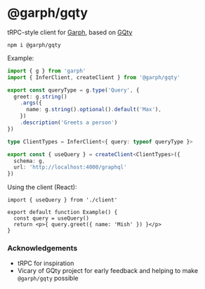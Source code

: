 # @garph/gqty

tRPC-style client for [Garph](https://github.com/stepci/garph), based on [GQty](https://github.com/gqty-dev/gqty)

```
npm i @garph/gqty
```

Example:

```ts
import { g } from 'garph'
import { InferClient, createClient } from '@garph/gqty'

export const queryType = g.type('Query', {
  greet: g.string()
    .args({
      name: g.string().optional().default('Max'),
    })
    .description('Greets a person')
})

type ClientTypes = InferClient<{ query: typeof queryType }>

export const { useQuery } = createClient<ClientTypes>({
  schema: g,
  url: 'http://localhost:4000/graphql'
})
```

Using the client (React):

```tsx
import { useQuery } from './client'

export default function Example() {
  const query = useQuery()
  return <p>{ query.greet({ name: 'Mish' }) }</p>
}
```

### Acknowledgements

- tRPC for inspiration
- Vicary of GQty project for early feedback and helping to make `@garph/gqty` possible
